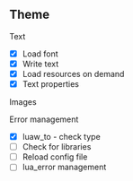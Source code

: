 ## Theme

Text
  - [x] Load font
  - [x] Write text
  - [x] Load resources on demand
  - [x] Text properties

Images

Error management
  - [x] luaw_to - check type
  - [ ] Check for libraries
  - [ ] Reload config file
  - [ ] lua_error management